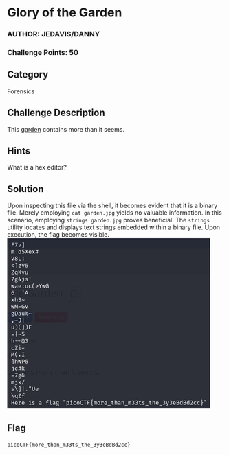 # Glory of the Garden
### AUTHOR: JEDAVIS/DANNY
### Challenge Points: 50

## Category
Forensics

## Challenge Description
This [garden](garden.jpg) contains more than it seems.
## Hints
What is a hex editor?
## Solution
Upon inspecting this file via the shell, it becomes evident that it is a binary file. Merely employing `cat garden.jpg` yields no valuable information. In this scenario, employing `strings garden.jpg` proves beneficial. The `strings` utility locates and displays text strings embedded within a binary file. Upon execution, the flag becomes visible.
![Screenshot](Screenshot.png)
## Flag
`picoCTF{more_than_m33ts_the_3y3eBdBd2cc}`